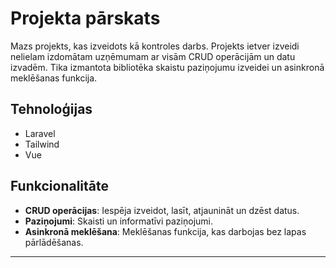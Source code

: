 # Projekta pārskats

Mazs projekts, kas izveidots kā kontroles darbs. Projekts ietver izveidi nelielam izdomātam uzņēmumam ar visām CRUD operācijām un datu izvadēm. Tika izmantota bibliotēka skaistu paziņojumu izveidei un asinkronā meklēšanas funkcija.

## Tehnoloģijas

- Laravel
- Tailwind
- Vue

## Funkcionalitāte

- **CRUD operācijas**: Iespēja izveidot, lasīt, atjaunināt un dzēst datus.
- **Paziņojumi**: Skaisti un informatīvi paziņojumi.
- **Asinkronā meklēšana**: Meklēšanas funkcija, kas darbojas bez lapas pārlādēšanas.
  
---




